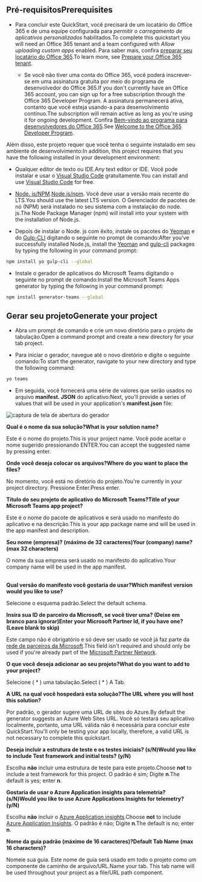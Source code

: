 ## <a name="prerequisites"></a><span data-ttu-id="e1c4c-101">Pré-requisitos</span><span class="sxs-lookup"><span data-stu-id="e1c4c-101">Prerequisites</span></span>

- <span data-ttu-id="e1c4c-102">Para concluir este QuickStart, você precisará de um locatário do Office 365 e de uma equipe configurada para *permitir o carregamento de aplicativos personalizados* habilitados.</span><span class="sxs-lookup"><span data-stu-id="e1c4c-102">To complete this quickstart you will need an Office 365 tenant and a team configured with *Allow uploading custom apps* enabled.</span></span> <span data-ttu-id="e1c4c-103">Para saber mais, confira [preparar seu locatário do Office 365](~/concepts/build-and-test/prepare-your-o365-tenant.md).</span><span class="sxs-lookup"><span data-stu-id="e1c4c-103">To learn more, see [Prepare your Office 365 tenant](~/concepts/build-and-test/prepare-your-o365-tenant.md).</span></span>

  - <span data-ttu-id="e1c4c-104">Se você não tiver uma conta do Office 365, você poderá inscrever-se em uma assinatura gratuita por meio do programa de desenvolvedor do Office 365.</span><span class="sxs-lookup"><span data-stu-id="e1c4c-104">If you don't currently have an Office 365 account, you can sign up for a free subscription through the Office 365 Developer Program.</span></span> <span data-ttu-id="e1c4c-105">A assinatura permanecerá ativa, contanto que você esteja usando-a para desenvolvimento contínuo.</span><span class="sxs-lookup"><span data-stu-id="e1c4c-105">The subscription will remain active as long as you're using it for ongoing development.</span></span> <span data-ttu-id="e1c4c-106">Confira [Bem-vindo ao programa para desenvolvedores do Office 365](/OfficeDev/office-dev-program-docs/docs/office-365-developer-program.md).</span><span class="sxs-lookup"><span data-stu-id="e1c4c-106">See [Welcome to the Office 365 Developer Program](/OfficeDev/office-dev-program-docs/docs/office-365-developer-program.md).</span></span>

<span data-ttu-id="e1c4c-107">Além disso, este projeto requer que você tenha o seguinte instalado em seu ambiente de desenvolvimento:</span><span class="sxs-lookup"><span data-stu-id="e1c4c-107">In addition, this project requires that you have the following installed in your development environment:</span></span>

- <span data-ttu-id="e1c4c-108">Qualquer editor de texto ou IDE.</span><span class="sxs-lookup"><span data-stu-id="e1c4c-108">Any text editor or IDE.</span></span> <span data-ttu-id="e1c4c-109">Você pode instalar e usar o [Visual Studio Code](https://code.visualstudio.com/download) gratuitamente.</span><span class="sxs-lookup"><span data-stu-id="e1c4c-109">You can install and use [Visual Studio Code](https://code.visualstudio.com/download) for free.</span></span>

- <span data-ttu-id="e1c4c-110">[Node. js/NPM](https://nodejs.org/en/).</span><span class="sxs-lookup"><span data-stu-id="e1c4c-110">[Node.js/npm](https://nodejs.org/en/).</span></span> <span data-ttu-id="e1c4c-111">Você deve usar a versão mais recente do LTS.</span><span class="sxs-lookup"><span data-stu-id="e1c4c-111">You should use the latest LTS version.</span></span> <span data-ttu-id="e1c4c-112">O Gerenciador de pacotes de nó (NPM) será instalado no seu sistema com a instalação do node. js.</span><span class="sxs-lookup"><span data-stu-id="e1c4c-112">The Node Package Manager (npm) will install into your system with the installation of Node.js.</span></span>

- <span data-ttu-id="e1c4c-113">Depois de instalar o Node. js com êxito, instale os pacotes do [Yeoman](https://yeoman.io/) e do [Gulp-CLI](https://www.npmjs.com/package/gulp-cli) digitando o seguinte no prompt de comando:</span><span class="sxs-lookup"><span data-stu-id="e1c4c-113">After you've successfully installed Node.js, install the [Yeoman](https://yeoman.io/) and [gulp-cli](https://www.npmjs.com/package/gulp-cli) packages by typing the following in your command prompt:</span></span>

```bash
npm install yo gulp-cli --global
```

- <span data-ttu-id="e1c4c-114">Instale o gerador de aplicativos do Microsoft Teams digitando o seguinte no prompt de comando:</span><span class="sxs-lookup"><span data-stu-id="e1c4c-114">Install the Microsoft Teams Apps generator by typing the following in your command prompt:</span></span>

```bash
npm install generator-teams --global
```

## <a name="generate-your-project"></a><span data-ttu-id="e1c4c-115">Gerar seu projeto</span><span class="sxs-lookup"><span data-stu-id="e1c4c-115">Generate your project</span></span>

- <span data-ttu-id="e1c4c-116">Abra um prompt de comando e crie um novo diretório para o projeto de tabulação.</span><span class="sxs-lookup"><span data-stu-id="e1c4c-116">Open a command prompt and create a new directory for your tab project.</span></span>

- <span data-ttu-id="e1c4c-117">Para iniciar o gerador, navegue até o novo diretório e digite o seguinte comando:</span><span class="sxs-lookup"><span data-stu-id="e1c4c-117">To start the generator, navigate to your new directory and type the following command:</span></span>

```bash
yo teams
```

- <span data-ttu-id="e1c4c-118">Em seguida, você fornecerá uma série de valores que serão usados no arquivo **manifest. JSON** do aplicativo:</span><span class="sxs-lookup"><span data-stu-id="e1c4c-118">Next, you'll provide a series of values that will be used in your application's **manifest.json** file:</span></span>

![captura de tela de abertura do gerador](/microsoftteams/platform/assets/images/tab-images/teamsTabScreenshot.PNG)

<span data-ttu-id="e1c4c-120">**Qual é o nome da sua solução?**</span><span class="sxs-lookup"><span data-stu-id="e1c4c-120">**What is your solution name?**</span></span>

<span data-ttu-id="e1c4c-121">Este é o nome do projeto.</span><span class="sxs-lookup"><span data-stu-id="e1c4c-121">This is your project name.</span></span> <span data-ttu-id="e1c4c-122">Você pode aceitar o nome sugerido pressionando ENTER.</span><span class="sxs-lookup"><span data-stu-id="e1c4c-122">You can accept the suggested name by pressing enter.</span></span>

<span data-ttu-id="e1c4c-123">**Onde você deseja colocar os arquivos?**</span><span class="sxs-lookup"><span data-stu-id="e1c4c-123">**Where do you want to place the files?**</span></span>

<span data-ttu-id="e1c4c-124">No momento, você está no diretório do projeto.</span><span class="sxs-lookup"><span data-stu-id="e1c4c-124">You're currently in your project directory.</span></span> <span data-ttu-id="e1c4c-125">Pressione Enter.</span><span class="sxs-lookup"><span data-stu-id="e1c4c-125">Press enter.</span></span>

<span data-ttu-id="e1c4c-126">**Título do seu projeto de aplicativo do Microsoft Teams?**</span><span class="sxs-lookup"><span data-stu-id="e1c4c-126">**Title of your Microsoft Teams app project?**</span></span>

<span data-ttu-id="e1c4c-127">Este é o nome do pacote de aplicativos e será usado no manifesto do aplicativo e na descrição.</span><span class="sxs-lookup"><span data-stu-id="e1c4c-127">This is your app package name and will be used in the app manifest and description.</span></span>

<span data-ttu-id="e1c4c-128">**Seu nome (empresa)? (máximo de 32 caracteres)**</span><span class="sxs-lookup"><span data-stu-id="e1c4c-128">**Your (company) name? (max 32 characters)**</span></span>

<span data-ttu-id="e1c4c-129">O nome da sua empresa será usado no manifesto do aplicativo.</span><span class="sxs-lookup"><span data-stu-id="e1c4c-129">Your company name will be used in the app manifest.</span></span>

<br><span data-ttu-id="e1c4c-130">**Qual versão do manifesto você gostaria de usar?**</span><span class="sxs-lookup"><span data-stu-id="e1c4c-130">**Which manifest version would you like to use?**</span></span>

<span data-ttu-id="e1c4c-131">Selecione o esquema padrão.</span><span class="sxs-lookup"><span data-stu-id="e1c4c-131">Select the default schema.</span></span>

<span data-ttu-id="e1c4c-132">**Insira sua ID de parceiro da Microsoft, se você tiver uma? (Deixe em branco para ignorar)**</span><span class="sxs-lookup"><span data-stu-id="e1c4c-132">**Enter your Microsoft Partner Id, if you have one? (Leave blank to skip)**</span></span>

<span data-ttu-id="e1c4c-133">Este campo não é obrigatório e só deve ser usado se você já faz parte da [rede de parceiros da Microsoft](https://partner.microsoft.com).</span><span class="sxs-lookup"><span data-stu-id="e1c4c-133">This field isn't required and should only be used if you're already part of the [Microsoft Partner Network](https://partner.microsoft.com).</span></span>

<span data-ttu-id="e1c4c-134">**O que você deseja adicionar ao seu projeto?**</span><span class="sxs-lookup"><span data-stu-id="e1c4c-134">**What do you want to add to your project?**</span></span>

<span data-ttu-id="e1c4c-135">Selecione ( &ast; ) uma tabulação.</span><span class="sxs-lookup"><span data-stu-id="e1c4c-135">Select ( &ast; ) A Tab.</span></span>

<span data-ttu-id="e1c4c-136">**A URL na qual você hospedará esta solução?**</span><span class="sxs-lookup"><span data-stu-id="e1c4c-136">**The URL where you will host this solution?**</span></span>

<span data-ttu-id="e1c4c-137">Por padrão, o gerador sugere uma URL de sites do Azure.</span><span class="sxs-lookup"><span data-stu-id="e1c4c-137">By default the generator suggests an Azure Web Sites URL.</span></span> <span data-ttu-id="e1c4c-138">Você só testará seu aplicativo localmente, portanto, uma URL válida não é necessária para concluir este QuickStart.</span><span class="sxs-lookup"><span data-stu-id="e1c4c-138">You'll only be testing your app locally, therefore, a valid URL is not necessary to complete this quickstart.</span></span>

<span data-ttu-id="e1c4c-139">**Deseja incluir a estrutura de teste e os testes iniciais? (s/N)**</span><span class="sxs-lookup"><span data-stu-id="e1c4c-139">**Would you like to include Test framework and initial tests? (y/N)**</span></span>

<span data-ttu-id="e1c4c-140">Escolha **não** incluir uma estrutura de teste para este projeto.</span><span class="sxs-lookup"><span data-stu-id="e1c4c-140">Choose **not** to include a test framework for this project.</span></span> <span data-ttu-id="e1c4c-141">O padrão é sim; Digite **n**.</span><span class="sxs-lookup"><span data-stu-id="e1c4c-141">The default is yes; enter **n**.</span></span>

<span data-ttu-id="e1c4c-142">**Gostaria de usar o Azure Application insights para telemetria? (s/N)**</span><span class="sxs-lookup"><span data-stu-id="e1c4c-142">**Would you like to use Azure Applications Insights for telemetry? (y/N)**</span></span>

<span data-ttu-id="e1c4c-143">Escolha **não** incluir o [Azure Application insights](/azure-docs/articles/azure-monitor/app/app-insights-overview.md).</span><span class="sxs-lookup"><span data-stu-id="e1c4c-143">Choose **not** to include [Azure Application Insights](/azure-docs/articles/azure-monitor/app/app-insights-overview.md).</span></span> <span data-ttu-id="e1c4c-144">O padrão é não; Digite **n**.</span><span class="sxs-lookup"><span data-stu-id="e1c4c-144">The default is no; enter **n**.</span></span>

<span data-ttu-id="e1c4c-145">**Nome da guia padrão (máximo de 16 caracteres)?**</span><span class="sxs-lookup"><span data-stu-id="e1c4c-145">**Default Tab Name (max 16 characters)?**</span></span>

<span data-ttu-id="e1c4c-146">Nomeie sua guia. Este nome de guia será usado em todo o projeto como um componente de caminho de arquivo/URL.</span><span class="sxs-lookup"><span data-stu-id="e1c4c-146">Name your tab. This tab name will be used throughout your project as a file/URL path component.</span></span>
